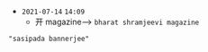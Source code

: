 - `2021-07-14`  `14:09`
	- 开 magazine--> `bharat shramjeevi magazine`
```query
"sasipada bannerjee"
```
